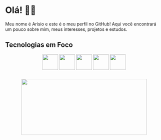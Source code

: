 # Olá! 👋🏻
Meu nome é Arisio e este é o meu perfil no GitHub! Aqui você encontrará um pouco sobre mim, meus interesses, projetos e estudos.

## Tecnologias em Foco
<div align="center">
  <img align="center" height="50" width="50" src="https://cdn.jsdelivr.net/gh/devicons/devicon@latest/icons/python/python-original.svg">    
  <img align="center" height="50" width="50" src="https://cdn.jsdelivr.net/gh/devicons/devicon@latest/icons/c/c-original.svg">
  <img align="center" height="50" width="50" src="https://cdn.jsdelivr.net/gh/devicons/devicon@latest/icons/postgresql/postgresql-original.svg">
  <img align="center" height="50" width="50" src="https://cdn.jsdelivr.net/gh/devicons/devicon@latest/icons/jupyter/jupyter-original-wordmark.svg">
  <img align="center" height="50" width="50" src="https://cdn.jsdelivr.net/gh/devicons/devicon@latest/icons/git/git-plain-wordmark.svg">
</div>

<!--## Projetos
<div align="center">
  <a href="https://github.com/arisioandradee/Sistema-Apredizagem">
    <img src="https://github.com/arisioandradee/arisioandradee/assets/156484381/1a0e5101-d5e2-42ac-b3e1-a892307da390" width="150" height="150">
  </a>
</div>-->

## 
<div align="center">
  <!-- <img height="180em" width="400" src="https://github-readme-stats.vercel.app/api?username=arisioandradee&show_icons=true&theme=dark&include_all_commits=true&count_private=true"/>-->
  <img height="180em" width="400" src="https://github-readme-stats.vercel.app/api/top-langs/?username=arisioandradee&layout=compact&langs_count=7&theme=dark"/>

</div>
